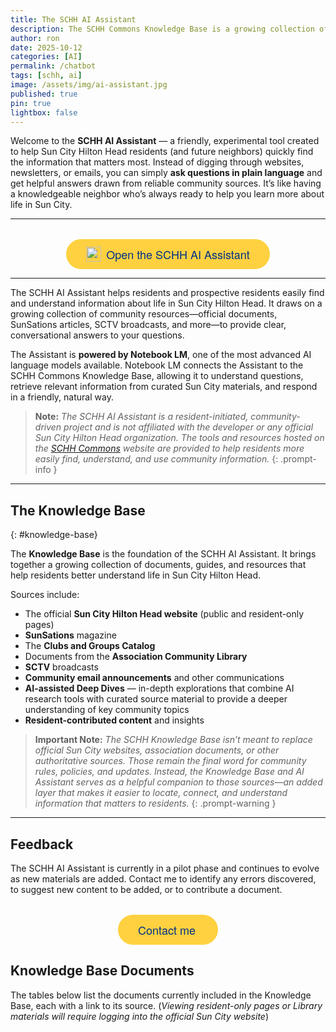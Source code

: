 ```yaml
---
title: The SCHH AI Assistant
description: The SCHH Commons Knowledge Base is a growing collection of resources about life in Sun City Hilton Head, accessible through the Notebook LM AI tool.
author: ron
date: 2025-10-12
categories: [AI]
permalink: /chatbot
tags: [schh, ai]
image: /assets/img/ai-assistant.jpg
published: true
pin: true
lightbox: false
---
```


<link rel="stylesheet" href="https://cdn.jsdelivr.net/npm/@shoelace-style/shoelace@2.18.0/cdn/themes/light.css" />

<style>
  .row {
    justify-content: center;
  }
  main h4 {
    margin: 0;
    font-size: clamp(0.5em, 2vw, 1em);
    font-weight: 400;
  }
  table {
      width: 100%;
      border-collapse: collapse;
      margin: 1em 0;
      font-size: 0.95rem;
      font-family: sans-serif;
  }

  th, td {
      padding: 0.6em 0.8em;
      text-align: left;
      border: 1px solid #ddd;
  }

  th {
      background-color: #f4f4f4;
      font-weight: 600;
  }

  tr:nth-child(even) {
      background-color: #fafafa;
  }

  tr:hover {
      background-color: #f1f7ff;
    }

  th:nth-child(3),
  td:nth-child(3) {
    display: none;
  }
  td {
    line-height: 1.4;
  }

    .button {
      margin-top: 1em;
      position: relative;
      border-radius: 1000px;
      cursor: pointer;
      display: inline-flex;
      align-items: center;
      min-width: 6rem;
      text-decoration: none;
      transition: color 0.2s, background-color 0.2s, border-color 0.2s;
      border: 0.125rem solid rgb(255, 209, 64);
      font-family: PayPalOpen-Bold, "Helvetica Neue", Arial, sans-serif;
      font-size: 1.125rem;
      line-height: 1.5rem;
      font-weight: 400;
      padding: 0.625rem 1.875rem;
      background: rgb(255, 209, 64);
      color: rgb(0, 48, 135);
    }
    .content a.button:hover {
      color: unset !important;
      border-bottom: #ddd;
    }

    @media (max-width: calc(849px)) {
    h1.dynamic-title~.content {
        margin-top: .5em;
    }

    main h2 {
    margin: 1.5rem 0 1.25rem;
    }

    .button {
      margin-top: 0;
    }
}

</style>

Welcome to the **SCHH AI Assistant** — a friendly, experimental tool created to help Sun City Hilton Head residents (and future neighbors) quickly find the information that matters most. Instead of digging through websites, newsletters, or emails, you can simply **ask questions in plain language** and get helpful answers drawn from reliable community sources. It’s like having a knowledgeable neighbor who’s always ready to help you learn more about life in Sun City.

---

<p style="text-align: center; clear: both;">
<a href="https://notebooklm.google.com/notebook/0f446377-e804-4d34-baad-9c1b5676c437" class="button" target="_blank">
  <img src="{{ '/assets/img/notebooklm.svg' | relative_url }}" class="no-lightbox" alt="Start AI Chatbot" style="height: 24px; width: 24px; margin-right: 8px;">Open the SCHH AI Assistant
</a>
</p>

---

The SCHH AI Assistant helps residents and prospective residents easily find and understand information about life in Sun City Hilton Head. It draws on a growing collection of community resources—official documents, SunSations articles, SCTV broadcasts, and more—to provide clear, conversational answers to your questions.

The Assistant is **powered by Notebook LM**, one of the most advanced AI language models available. Notebook LM connects the Assistant to the SCHH Commons Knowledge Base, allowing it to understand questions, retrieve relevant information from curated Sun City materials, and respond in a friendly, natural way.

> **Note:** *The SCHH AI Assistant is a resident-initiated, community-driven project and is not affiliated with the developer or any official Sun City Hilton Head organization. The tools and resources hosted on the [SCHH Commons](https://www.schh-commons.org) website are provided to help residents more easily find, understand, and use community information.*
{: .prompt-info }

---

## The Knowledge Base
{: #knowledge-base}

The **Knowledge Base** is the foundation of the SCHH AI Assistant. It brings together a growing collection of documents, guides, and resources that help residents better understand life in Sun City Hilton Head.

Sources include:  
- The official **Sun City Hilton Head website** (public and resident-only pages)  
- **SunSations** magazine  
- The **Clubs and Groups Catalog**  
- Documents from the **Association Community Library**  
- **SCTV** broadcasts  
- **Community email announcements** and other communications  
- **AI-assisted Deep Dives** — in-depth explorations that combine AI research tools with curated source material to provide a deeper understanding of key community topics  
- **Resident-contributed content** and insights  


> **Important Note:** *The SCHH Knowledge Base isn’t meant to replace official Sun City websites, association documents, or other authoritative sources. Those remain the final word for community rules, policies, and updates. Instead, the Knowledge Base and AI Assistant serves as a helpful companion to those sources—an added layer that makes it easier to locate, connect, and understand information that matters to residents.*
{: .prompt-warning }

---

## Feedback

The SCHH AI Assistant is currently in a pilot phase and continues to evolve as new materials are added. Contact me to identify any errors discovered, to suggest new content to be added, or to contribute a document.

<p style="text-align: center;">
<a href="/contact" class="button">
  <i class="far fa-envelope fa-fw me-1"></i>Contact me
</a>
</p>

## Knowledge Base Documents

The tables below list the documents currently included in the Knowledge Base, each with a link to its source.  (*Viewing resident-only pages or Library materials will require logging into the official Sun City website*)

<section id="docs"></docs>


<script src="https://cdn.jsdelivr.net/npm/marked/lib/marked.umd.js"></script>
<script type="module">
  import { marked } from "https://cdn.jsdelivr.net/npm/marked/lib/marked.esm.js";
  import 'https://cdn.jsdelivr.net/npm/@shoelace-style/shoelace/cdn/components/dialog/dialog.js';
  import 'https://cdn.jsdelivr.net/npm/@shoelace-style/shoelace/cdn/components/button/button.js';

  const isMobile = ('ontouchstart' in document.documentElement && /mobi/i.test(navigator.userAgent) );

  let dialog = document.createElement('sl-dialog');
  dialog.setAttribute('style', `--width: ${isMobile ? '100' : '80'}dvw;`);
  let markdownEl = document.createElement('div');
  dialog.appendChild(markdownEl);
  document.body.appendChild(dialog);

  fetch('https://www.schh-commons.org/knowledge-base/index.md')
  .then(resp => resp.text())
  .then(md => {
      let docsEl = document.getElementById('docs');
      docsEl.innerHTML = marked.parse(md);
      return docsEl;
  })
  .then(docsEl => {
      docsEl.querySelectorAll('a').forEach(a => {
        if (a.href.indexOf('https://www.schh-commons.org/knowledge-base') === 0) {
          a.addEventListener('click', (e) => {
            e.preventDefault();
            e.stopPropagation();
            fetch(`${a.href}.md`).then(resp => resp.text()).then(md => {
              markdownEl.innerHTML = marked.parse(md);
              dialog.show();
            });
          });
        } else {
          a.setAttribute('target', '_blank');
        }
      });
  });
</script>